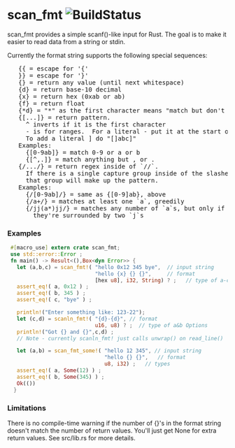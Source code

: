 # scan_fmt ![BuildStatus](https://travis-ci.org/wlentz/scan_fmt.svg?branch=master)
scan_fmt provides a simple scanf()-like input for Rust.  The goal is to make it easier to read data from a string or stdin.

Currently the format string supports the following special sequences:
<pre>
   {{ = escape for '{'
   }} = escape for '}'
   {} = return any value (until next whitespace)
   {d} = return base-10 decimal
   {x} = return hex (0xab or ab)
   {f} = return float
   {*d} = "*" as the first character means "match but don't return"
   {[...]} = return pattern.
     ^ inverts if it is the first character
     - is for ranges.  For a literal - put it at the start or end.
     To add a literal ] do "[]abc]"
   Examples:
     {[0-9ab]} = match 0-9 or a or b
     {[^,.]} = match anything but , or .
   {/.../} = return regex inside of `//`.
     If there is a single capture group inside of the slashes then
     that group will make up the pattern.
   Examples:
     {/[0-9ab]/} = same as {[0-9]ab}, above
     {/a+/} = matches at least one `a`, greedily
     {/jj(a*)jj/} = matches any number of `a`s, but only if
       they're surrounded by two `j`s
</pre>

### Examples
```rust
 #[macro_use] extern crate scan_fmt;
 use std::error::Error ;
 fn main() -> Result<(),Box<dyn Error>> {
   let (a,b,c) = scan_fmt!( "hello 0x12 345 bye",  // input string
                            "hello {x} {} {}",     // format
                            [hex u8], i32, String) ? ;   // type of a-c Options
   assert_eq!( a, 0x12 ) ;
   assert_eq!( b, 345 ) ;
   assert_eq!( c, "bye" ) ;

   println!("Enter something like: 123-22");
   let (c,d) = scanln_fmt!( "{d}-{d}", // format
                            u16, u8) ? ;  // type of a&b Options
   println!("Got {} and {}",c,d) ;
   // Note - currently scanln_fmt! just calls unwrap() on read_line()

   let (a,b) = scan_fmt_some!( "hello 12 345", // input string
                               "hello {} {}",   // format
                               u8, i32) ;   // types
   assert_eq!( a, Some(12) ) ;
   assert_eq!( b, Some(345) ) ;
   Ok(())
  }
```

### Limitations
There is no compile-time warning if the number of {}'s in the format string doesn't match the number of return values.  You'll just get None for extra return values.  See src/lib.rs for more details.
